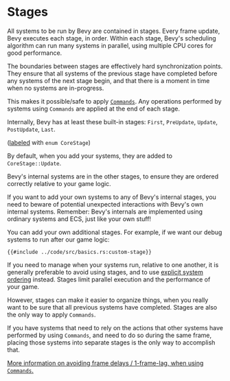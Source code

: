 # Stages

All systems to be run by Bevy are contained in stages. Every frame update, Bevy
executes each stage, in order. Within each stage, Bevy's scheduling algorithm
can run many systems in parallel, using multiple CPU cores for good performance.

The boundaries between stages are effectively hard synchronization points.
They ensure that all systems of the previous stage have completed before any
systems of the next stage begin, and that there is a moment in time when no
systems are in-progress.

This makes it possible/safe to apply [`Commands`](./commands.md). Any operations
performed by systems using `Commands` are applied at the end of each stage.

Internally, Bevy has at least these built-in stages: `First`, `PreUpdate`, `Update`, `PostUpdate`, `Last`.

([labeled](./labels.md) with `enum CoreStage`)

By default, when you add your systems, they are added to `CoreStage::Update`.

Bevy's internal systems are in the other stages, to ensure they are ordered
correctly relative to your game logic.

If you want to add your own systems to any of Bevy's internal stages, you need
to beware of potential unexpected interactions with Bevy's own internal systems.
Remember: Bevy's internals are implemented using ordinary systems and ECS, just
like your own stuff!

You can add your own additional stages. For example, if we want our debug
systems to run after our game logic:

```rust,no_run,noplayground
{{#include ../code/src/basics.rs:custom-stage}}
```

If you need to manage when your systems run, relative to one another, it is
generally preferable to avoid using stages, and to use [explicit system
ordering](./system-order.md) instead. Stages limit parallel execution and the
performance of your game.

However, stages can make it easier to organize things, when you really want to
be sure that all previous systems have completed. Stages are also the only way
to apply `Commands`.

If you have systems that need to rely on the actions that other systems have
performed by using `Commands`, and need to do so during the same frame, placing
those systems into separate stages is the only way to accomplish that.

[More information on avoiding frame delays / 1-frame-lag, when using `Commands`.](../pitfalls/frame-lag.md#commands)
